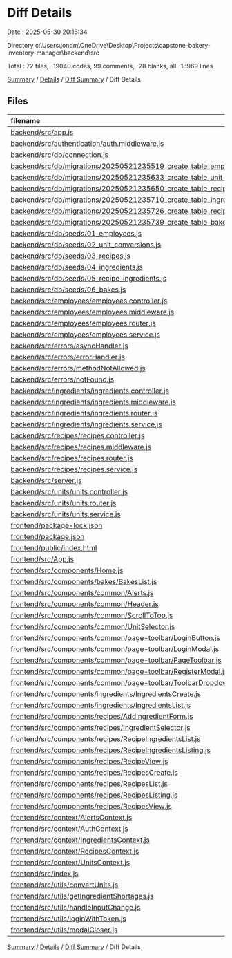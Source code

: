 # Diff Details

Date : 2025-05-30 20:16:34

Directory c:\\Users\\jondm\\OneDrive\\Desktop\\Projects\\capstone-bakery-inventory-manager\\backend\\src

Total : 72 files,  -19040 codes, 99 comments, -28 blanks, all -18969 lines

[Summary](results.md) / [Details](details.md) / [Diff Summary](diff.md) / Diff Details

## Files
| filename | language | code | comment | blank | total |
| :--- | :--- | ---: | ---: | ---: | ---: |
| [backend/src/app.js](/backend/src/app.js) | JavaScript | 23 | 2 | 12 | 37 |
| [backend/src/authentication/auth.middleware.js](/backend/src/authentication/auth.middleware.js) | JavaScript | 16 | 0 | 5 | 21 |
| [backend/src/db/connection.js](/backend/src/db/connection.js) | JavaScript | 4 | 0 | 2 | 6 |
| [backend/src/db/migrations/20250521235519\_create\_table\_employees.js](/backend/src/db/migrations/20250521235519_create_table_employees.js) | JavaScript | 14 | 8 | 2 | 24 |
| [backend/src/db/migrations/20250521235633\_create\_table\_unit\_conversions.js](/backend/src/db/migrations/20250521235633_create_table_unit_conversions.js) | JavaScript | 12 | 8 | 2 | 22 |
| [backend/src/db/migrations/20250521235650\_create\_table\_recipes.js](/backend/src/db/migrations/20250521235650_create_table_recipes.js) | JavaScript | 11 | 8 | 2 | 21 |
| [backend/src/db/migrations/20250521235710\_create\_table\_ingredients.js](/backend/src/db/migrations/20250521235710_create_table_ingredients.js) | JavaScript | 11 | 8 | 2 | 21 |
| [backend/src/db/migrations/20250521235726\_create\_table\_recipe\_ingredients.js](/backend/src/db/migrations/20250521235726_create_table_recipe_ingredients.js) | JavaScript | 22 | 8 | 2 | 32 |
| [backend/src/db/migrations/20250521235739\_create\_table\_bakes.js](/backend/src/db/migrations/20250521235739_create_table_bakes.js) | JavaScript | 23 | 8 | 2 | 33 |
| [backend/src/db/seeds/01\_employees.js](/backend/src/db/seeds/01_employees.js) | JavaScript | 56 | 9 | 3 | 68 |
| [backend/src/db/seeds/02\_unit\_conversions.js](/backend/src/db/seeds/02_unit_conversions.js) | JavaScript | 73 | 18 | 11 | 102 |
| [backend/src/db/seeds/03\_recipes.js](/backend/src/db/seeds/03_recipes.js) | JavaScript | 81 | 9 | 3 | 93 |
| [backend/src/db/seeds/04\_ingredients.js](/backend/src/db/seeds/04_ingredients.js) | JavaScript | 51 | 9 | 3 | 63 |
| [backend/src/db/seeds/05\_recipe\_ingredients.js](/backend/src/db/seeds/05_recipe_ingredients.js) | JavaScript | 107 | 19 | 12 | 138 |
| [backend/src/db/seeds/06\_bakes.js](/backend/src/db/seeds/06_bakes.js) | JavaScript | 132 | 12 | 10 | 154 |
| [backend/src/employees/employees.controller.js](/backend/src/employees/employees.controller.js) | JavaScript | 36 | 6 | 9 | 51 |
| [backend/src/employees/employees.middleware.js](/backend/src/employees/employees.middleware.js) | JavaScript | 89 | 6 | 16 | 111 |
| [backend/src/employees/employees.router.js](/backend/src/employees/employees.router.js) | JavaScript | 8 | 0 | 5 | 13 |
| [backend/src/employees/employees.service.js](/backend/src/employees/employees.service.js) | JavaScript | 24 | 1 | 8 | 33 |
| [backend/src/errors/asyncHandler.js](/backend/src/errors/asyncHandler.js) | JavaScript | 6 | 0 | 1 | 7 |
| [backend/src/errors/errorHandler.js](/backend/src/errors/errorHandler.js) | JavaScript | 5 | 3 | 2 | 10 |
| [backend/src/errors/methodNotAllowed.js](/backend/src/errors/methodNotAllowed.js) | JavaScript | 7 | 0 | 1 | 8 |
| [backend/src/errors/notFound.js](/backend/src/errors/notFound.js) | JavaScript | 4 | 3 | 2 | 9 |
| [backend/src/ingredients/ingredients.controller.js](/backend/src/ingredients/ingredients.controller.js) | JavaScript | 14 | 1 | 5 | 20 |
| [backend/src/ingredients/ingredients.middleware.js](/backend/src/ingredients/ingredients.middleware.js) | JavaScript | 17 | 3 | 4 | 24 |
| [backend/src/ingredients/ingredients.router.js](/backend/src/ingredients/ingredients.router.js) | JavaScript | 6 | 0 | 4 | 10 |
| [backend/src/ingredients/ingredients.service.js](/backend/src/ingredients/ingredients.service.js) | JavaScript | 12 | 0 | 4 | 16 |
| [backend/src/recipes/recipes.controller.js](/backend/src/recipes/recipes.controller.js) | JavaScript | 43 | 1 | 9 | 53 |
| [backend/src/recipes/recipes.middleware.js](/backend/src/recipes/recipes.middleware.js) | JavaScript | 48 | 6 | 6 | 60 |
| [backend/src/recipes/recipes.router.js](/backend/src/recipes/recipes.router.js) | JavaScript | 7 | 0 | 5 | 12 |
| [backend/src/recipes/recipes.service.js](/backend/src/recipes/recipes.service.js) | JavaScript | 41 | 4 | 10 | 55 |
| [backend/src/server.js](/backend/src/server.js) | JavaScript | 7 | 0 | 4 | 11 |
| [backend/src/units/units.controller.js](/backend/src/units/units.controller.js) | JavaScript | 12 | 2 | 5 | 19 |
| [backend/src/units/units.router.js](/backend/src/units/units.router.js) | JavaScript | 6 | 0 | 4 | 10 |
| [backend/src/units/units.service.js](/backend/src/units/units.service.js) | JavaScript | 16 | 2 | 5 | 23 |
| [frontend/package-lock.json](/frontend/package-lock.json) | JSON | -18,434 | 0 | -1 | -18,435 |
| [frontend/package.json](/frontend/package.json) | JSON | -38 | 0 | -1 | -39 |
| [frontend/public/index.html](/frontend/public/index.html) | HTML | -26 | -10 | -1 | -37 |
| [frontend/src/App.js](/frontend/src/App.js) | JavaScript | -36 | 0 | -4 | -40 |
| [frontend/src/components/Home.js](/frontend/src/components/Home.js) | JavaScript | -129 | -1 | -4 | -134 |
| [frontend/src/components/bakes/BakesList.js](/frontend/src/components/bakes/BakesList.js) | JavaScript | -7 | 0 | 0 | -7 |
| [frontend/src/components/common/Alerts.js](/frontend/src/components/common/Alerts.js) | JavaScript | -26 | 0 | -4 | -30 |
| [frontend/src/components/common/Header.js](/frontend/src/components/common/Header.js) | JavaScript | -10 | 0 | 0 | -10 |
| [frontend/src/components/common/ScrollToTop.js](/frontend/src/components/common/ScrollToTop.js) | JavaScript | -9 | -1 | -4 | -14 |
| [frontend/src/components/common/UnitSelector.js](/frontend/src/components/common/UnitSelector.js) | JavaScript | -28 | 0 | -4 | -32 |
| [frontend/src/components/common/page-toolbar/LoginButton.js](/frontend/src/components/common/page-toolbar/LoginButton.js) | JavaScript | -65 | 0 | -7 | -72 |
| [frontend/src/components/common/page-toolbar/LoginModal.js](/frontend/src/components/common/page-toolbar/LoginModal.js) | JavaScript | -132 | -5 | -15 | -152 |
| [frontend/src/components/common/page-toolbar/PageToolbar.js](/frontend/src/components/common/page-toolbar/PageToolbar.js) | JavaScript | -72 | 0 | -6 | -78 |
| [frontend/src/components/common/page-toolbar/RegisterModal.js](/frontend/src/components/common/page-toolbar/RegisterModal.js) | JavaScript | -238 | -7 | -16 | -261 |
| [frontend/src/components/common/page-toolbar/ToolbarDropdown.js](/frontend/src/components/common/page-toolbar/ToolbarDropdown.js) | JavaScript | -41 | 0 | -5 | -46 |
| [frontend/src/components/ingredients/IngredientsCreate.js](/frontend/src/components/ingredients/IngredientsCreate.js) | JavaScript | -7 | 0 | 0 | -7 |
| [frontend/src/components/ingredients/IngredientsList.js](/frontend/src/components/ingredients/IngredientsList.js) | JavaScript | -7 | 0 | 0 | -7 |
| [frontend/src/components/recipes/AddIngredientForm.js](/frontend/src/components/recipes/AddIngredientForm.js) | JavaScript | -71 | -2 | -8 | -81 |
| [frontend/src/components/recipes/IngredientSelector.js](/frontend/src/components/recipes/IngredientSelector.js) | JavaScript | -29 | 0 | -3 | -32 |
| [frontend/src/components/recipes/RecipeIngredientsList.js](/frontend/src/components/recipes/RecipeIngredientsList.js) | JavaScript | -20 | 0 | -4 | -24 |
| [frontend/src/components/recipes/RecipeIngredientsListing.js](/frontend/src/components/recipes/RecipeIngredientsListing.js) | JavaScript | -26 | -2 | -4 | -32 |
| [frontend/src/components/recipes/RecipeView.js](/frontend/src/components/recipes/RecipeView.js) | JavaScript | -105 | -6 | -8 | -119 |
| [frontend/src/components/recipes/RecipesCreate.js](/frontend/src/components/recipes/RecipesCreate.js) | JavaScript | -7 | 0 | 0 | -7 |
| [frontend/src/components/recipes/RecipesList.js](/frontend/src/components/recipes/RecipesList.js) | JavaScript | -21 | -5 | -7 | -33 |
| [frontend/src/components/recipes/RecipesListing.js](/frontend/src/components/recipes/RecipesListing.js) | JavaScript | -9 | 0 | -2 | -11 |
| [frontend/src/components/recipes/RecipesView.js](/frontend/src/components/recipes/RecipesView.js) | JavaScript | -19 | -1 | -3 | -23 |
| [frontend/src/context/AlertsContext.js](/frontend/src/context/AlertsContext.js) | JavaScript | -23 | -1 | -6 | -30 |
| [frontend/src/context/AuthContext.js](/frontend/src/context/AuthContext.js) | JavaScript | -61 | -11 | -12 | -84 |
| [frontend/src/context/IngredientsContext.js](/frontend/src/context/IngredientsContext.js) | JavaScript | -55 | 0 | -14 | -69 |
| [frontend/src/context/RecipesContext.js](/frontend/src/context/RecipesContext.js) | JavaScript | -177 | -2 | -29 | -208 |
| [frontend/src/context/UnitsContext.js](/frontend/src/context/UnitsContext.js) | JavaScript | -57 | -1 | -15 | -73 |
| [frontend/src/index.js](/frontend/src/index.js) | JavaScript | -27 | 0 | -3 | -30 |
| [frontend/src/utils/convertUnits.js](/frontend/src/utils/convertUnits.js) | JavaScript | -11 | 0 | -4 | -15 |
| [frontend/src/utils/getIngredientShortages.js](/frontend/src/utils/getIngredientShortages.js) | JavaScript | -23 | 0 | -7 | -30 |
| [frontend/src/utils/handleInputChange.js](/frontend/src/utils/handleInputChange.js) | JavaScript | -7 | 0 | -1 | -8 |
| [frontend/src/utils/loginWithToken.js](/frontend/src/utils/loginWithToken.js) | JavaScript | -26 | -7 | -6 | -39 |
| [frontend/src/utils/modalCloser.js](/frontend/src/utils/modalCloser.js) | JavaScript | -5 | -3 | -2 | -10 |

[Summary](results.md) / [Details](details.md) / [Diff Summary](diff.md) / Diff Details